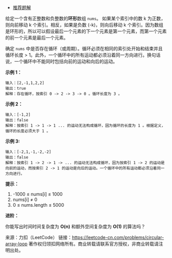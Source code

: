 * [推荐题解](https://leetcode-cn.com/problems/circular-array-loop/solution/c-xun-huan-wen-ti-jiu-yong-kuai-man-zhi-zhen-by-fu/)

给定一个含有正整数和负整数的**环形**数组 ```nums```。 如果某个索引中的数 k 为正数，则向前移动 k 个索引。相反，如果是负数 (-k)，则向后移动 k 个索引。因为数组是环形的，所以可以假设最后一个元素的下一个元素是第一个元素，而第一个元素的前一个元素是最后一个元素。

确定 ```nums``` 中是否存在循环（或周期）。循环必须在相同的索引处开始和结束并且循环长度 > 1。此外，一个循环中的所有运动都必须沿着同一方向进行。换句话说，一个循环中不能同时包括向前的运动和向后的运动。
 

**示例 1：**
```
输入：[2,-1,1,2,2]
输出：true
解释：存在循环，按索引 0 -> 2 -> 3 -> 0 。循环长度为 3 。
```
**示例 2：**
```
输入：[-1,2]
输出：false
解释：按索引 1 -> 1 -> 1 ... 的运动无法构成循环，因为循环的长度为 1 。根据定义，循环的长度必须大于 1 。
```
**示例 3:**
```
输入：[-2,1,-1,-2,-2]
输出：false
解释：按索引 1 -> 2 -> 1 -> ... 的运动无法构成循环，因为按索引 1 -> 2 的运动是向前的运动，而按索引 2 -> 1 的运动是向后的运动。一个循环中的所有运动都必须沿着同一方向进行。
```

**提示：**

1. -1000 ≤ nums[i] ≤ 1000
2. nums[i] ≠ 0
3. 0 ≤ nums.length ≤ 5000
 

**进阶：**

你能写出时间时间复杂度为 **O(n)** 和额外空间复杂度为 **O(1)** 的算法吗？

来源：力扣（LeetCode）
链接：https://leetcode-cn.com/problems/circular-array-loop
著作权归领扣网络所有。商业转载请联系官方授权，非商业转载请注明出处。
